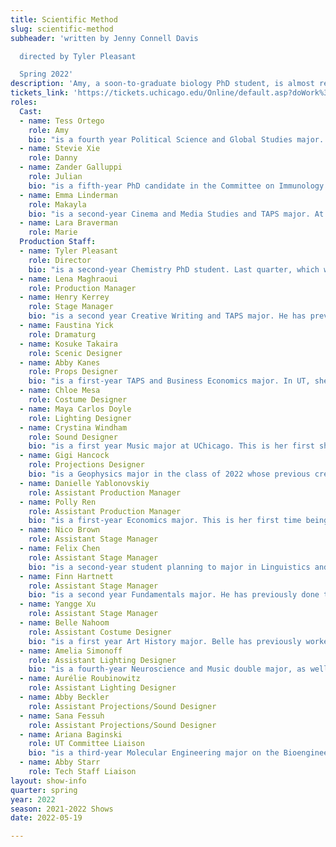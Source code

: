 ```yaml
---
title: Scientific Method
slug: scientific-method
subheader: 'written by Jenny Connell Davis

  directed by Tyler Pleasant

  Spring 2022'
description: 'Amy, a soon-to-graduate biology PhD student, is almost ready to submit her cancer research work. Meanwhile at a conference, her mentor finds out that a heavily overlapping work was recently published, rendering Amy’s hard work no longer usable. She is now forced to start over on a new project and seek outside funding. Getting scooped isn’t a rare occurrence in science, but what happened to Amy might be more than a simple coincidence.'
tickets_link: 'https://tickets.uchicago.edu/Online/default.asp?doWork%3A%3AWScontent%3A%3AloadArticle=Load&BOparam%3A%3AWScontent%3A%3AloadArticle%3A%3Aarticle_id=702C3542-DBEC-40AB-885B-22DAA8A32136'
roles:
  Cast:
  - name: Tess Ortego
    role: Amy
    bio: "is a fourth year Political Science and Global Studies major. She has previously worked on *Welcome Back to My Channel* (Martha). She is so excited to end her senior year by working with this amazing team!"
  - name: Stevie Xie
    role: Danny
  - name: Zander Galluppi
    role: Julian
    bio: "is a fifth-year PhD candidate in the Committee on Immunology.  He has performed in over 15 UT/TAPS productions and is in his fourth term on UT Committee. Some of his favorite UT credits include *Love's Labour's Lost* (Holofernes), *Animals Out of Paper* (Andy), and *Peter and the Starcatcher* (Smee).  Zander also performs regionally in Chicago, where his credits include work with CenterStage in Lake Forest, the Beverly Arts Center, This Moment Productions, and Underscore Theatre Company as part of the Chicago Musical Theatre Festival.  You can catch him appearing next as Lysander in CenterStage in Lake Forest's outdoor touring production of *A Midsummer Night's Dream* late this summer!  "
  - name: Emma Linderman
    role: Makayla
    bio: "is a second-year Cinema and Media Studies and TAPS major. At UChicago, she has acted in *Amazons and Their Men* (The Extra) and *Yivdak* (Zahara), and has also performed in regional and community productions. She is also a member of UChicago's independent improv group, Occam's Razor. She has not taken a science class since last year."
  - name: Lara Braverman
    role: Marie
  Production Staff:
  - name: Tyler Pleasant
    role: Director
    bio: "is a second-year Chemistry PhD student. Last quarter, which was his first quarter with UT, he was the Production Manager for workshops. This is his second time directing a full-length show and he is very excited to share the amazing work of the whole team with you! Other than living in the rehearsal room for the last 7 weeks, Tyler also enjoys board games, D&D, video games, and anime."
  - name: Lena Maghraoui
    role: Production Manager
  - name: Henry Kerrey
    role: Stage Manager
    bio: "is a second year Creative Writing and TAPS major. He has previously worked on the Winter 2022 Theater[24] Festival (Writer) and is an active member of Pint Sized Plays (Actor/Director). He currently is working on multiple student projects both in theater and film."
  - name: Faustina Yick
    role: Dramaturg
  - name: Kosuke Takaira
    role: Scenic Designer
  - name: Abby Kanes
    role: Props Designer
    bio: "is a first-year TAPS and Business Economics major. In UT, she performed in the *The Heirs* Workshop (Aveline) in Fall 2021 and this quarter played in the pit orchestra for *The Trail to Oregon*. At her performing arts summer camp, she was a CIT in the props department designing, creating, and finding props for numerous shows. She is also a member of UT Committee."
  - name: Chloe Mesa
    role: Costume Designer
  - name: Maya Carlos Doyle
    role: Lighting Designer
  - name: Crystina Windham
    role: Sound Designer
    bio: "is a first year Music major at UChicago. This is her first show at the College. She hopes to continue her involvement with University Theater and increase her knowledge in sound design. She would like to thank the cast and crew for their kindness and teamwork in bringing this production to life."
  - name: Gigi Hancock
    role: Projections Designer
    bio: "is a Geophysics major in the class of 2022 whose previous credits include *Machinal* (Assistant Sound Designer), *Fun Home* (Assistant Lighting Designer), *Twelfth Night* (Assistant Props Designer), *Company* (Co-Sound Designer/Assistant Props Designer), *Waiting for Godot* (Sound Designer), *Welcome Back to My Channel* (Video Manager), and the art installation *Telephone: A Memorial to the Present* (Electronics). Gigi currently works for TAPS in the scene and sound shops, and is glad to have returned to in-person theatre before they graduate!"
  - name: Danielle Yablonovskiy
    role: Assistant Production Manager
  - name: Polly Ren
    role: Assistant Production Manager
    bio: "is a first-year Economics major. This is her first time being involved in a theatre production. Outside of theatre, Polly enjoys rowing, surfing the internet, and playing Minesweeper."
  - name: Nico Brown
    role: Assistant Stage Manager
  - name: Felix Chen
    role: Assistant Stage Manager
    bio: "is a second-year student planning to major in Linguistics and Sociology. This is his first time with UT in any capacity, but previously in grade school, among other things, he has served as actor and props coordinator. Outside of theater, Felix rides the bicycle, does copyediting at The Chicago Maroon, and is currently a student building manager at Reynolds and Ida Noyes."
  - name: Finn Hartnett
    role: Assistant Stage Manager
    bio: "is a second year Fundamentals major. He has previously done tech work for various plays in high school. In his free time, Finn enjoys playing soccer and petting his cat."
  - name: Yangge Xu
    role: Assistant Stage Manager
  - name: Belle Nahoom
    role: Assistant Costume Designer
    bio: "is a first year Art History major. Belle has previously worked on *The Heirs* (Assistant Stage Manager), *Yivdak* (Jared), Staged Readings (Actor), and Theater[24] (Actor). She is also an actor on the Commedia Troupe on campus. She is very excited to be working on this show!"
  - name: Amelia Simonoff
    role: Assistant Lighting Designer
    bio: "is a fourth-year Neuroscience and Music double major, as well as pre-med. She has previously done camera work for *86th Annual*, and was the lighting designer on *Fields of Asphodel*, *Ah Wing and the Automaton Eagle*, and *The Trail to Oregon*. She hopes you likes microscopes!"
  - name: Aurélie Roubinowitz
    role: Assistant Lighting Designer
  - name: Abby Beckler
    role: Assistant Projections/Sound Designer
  - name: Sana Fessuh
    role: Assistant Projections/Sound Designer
  - name: Ariana Baginski
    role: UT Committee Liaison
    bio: "is a third-year Molecular Engineering major on the Bioengineering track and a TAPS minor. She has previously worked on *The Winter’s Tale* (Assistant Scenic Designer), *The Old Man and the Old Moon* (Assistant Scenic Designer), *My H8 Letter to the Gr8 American Theater* (Assistant Sound Designer), and *The Trail to Oregon* (Calling Stage Manager)."
  - name: Abby Starr
    role: Tech Staff Liaison
layout: show-info
quarter: spring
year: 2022
season: 2021-2022 Shows
date: 2022-05-19

---
```

